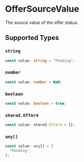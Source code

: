 # OfferSourceValue

The source value of the offer status.


## Supported Types

### `string`

```typescript
const value: string = "Pending";
```

### `number`

```typescript
const value: number = NaN;
```

### `boolean`

```typescript
const value: boolean = true;
```

### `shared.Offer4`

```typescript
const value: shared.Offer4 = {};
```

### `any[]`

```typescript
const value: any[] = [
  "Pending",
];
```

